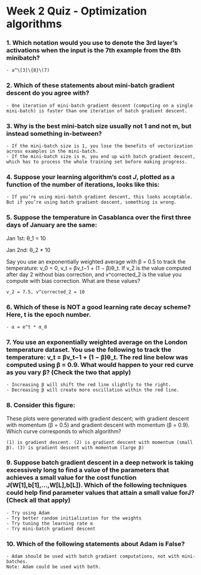 # Week 2 Quiz - Optimization algorithms

### 1. Which notation would you use to denote the 3rd layer’s activations when the input is the 7th example from the 8th minibatch?

    - a^\[3]\{8}\(7)
    
### 2. Which of these statements about mini-batch gradient descent do you agree with?

    - One iteration of mini-batch gradient descent (computing on a single mini-batch) is faster than one iteration of batch gradient descent.
    
### 3. Why is the best mini-batch size usually not 1 and not m, but instead something in-between?

    - If the mini-batch size is 1, you lose the benefits of vectorization across examples in the mini-batch.
    - If the mini-batch size is m, you end up with batch gradient descent, which has to process the whole training set before making progress.
    
### 4. Suppose your learning algorithm’s cost ***J***, plotted as a function of the number of iterations, looks like this:

    - If you’re using mini-batch gradient descent, this looks acceptable. But if you’re using batch gradient descent, something is wrong.
    
    
### 5. Suppose the temperature in Casablanca over the first three days of January are the same:

Jan 1st: θ_1 = 10

Jan 2nd: θ_2 * 10

Say you use an exponentially weighted average with β = 0.5 to track the temperature: v_0 = 0, v_t = βv_t−1 + (1 − β)θ_t. If v_2 is the value computed after day 2 without bias correction, and v^corrected_2 is the value you compute with bias correction. What are these values?

    v_2 = 7.5, v^corrected_2 = 10
    
### 6. Which of these is NOT a good learning rate decay scheme? Here, t is the epoch number.

    - α = e^t * α_0
    
### 7. You use an exponentially weighted average on the London temperature dataset. You use the following to track the temperature: v_t = βv_t−1 + (1 − β)θ_t. The red line below was computed using β = 0.9. What would happen to your red curve as you vary β? (Check the two that apply)

    - Increasing β will shift the red line slightly to the right.
    - Decreasing β will create more oscillation within the red line.
    
### 8. Consider this figure:

These plots were generated with gradient descent; with gradient descent with momentum (β = 0.5) and gradient descent with momentum (β = 0.9). Which curve corresponds to which algorithm?

    (1) is gradient descent. (2) is gradient descent with momentum (small β). (3) is gradient descent with momentum (large β)

### 9. Suppose batch gradient descent in a deep network is taking excessively long to find a value of the parameters that achieves a small value for the cost function J(W[1],b[1],...,W[L],b[L]). Which of the following techniques could help find parameter values that attain a small value forJ? (Check all that apply)

    - Try using Adam
    - Try better random initialization for the weights
    - Try tuning the learning rate α
    - Try mini-batch gradient descent


### 10. Which of the following statements about Adam is False? 
    - Adam should be used with batch gradient computations, not with mini-batches.   
    Note: Adam could be used with both.